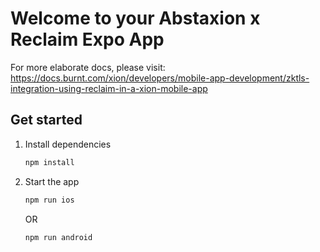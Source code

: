 # Welcome to your Abstaxion x Reclaim Expo App

For more elaborate docs, please visit: https://docs.burnt.com/xion/developers/mobile-app-development/zktls-integration-using-reclaim-in-a-xion-mobile-app

## Get started

1. Install dependencies

   ```bash
   npm install
   ```

2. Start the app

   ```bash
   npm run ios
   ```

   OR

   ```bash
   npm run android
   ```
